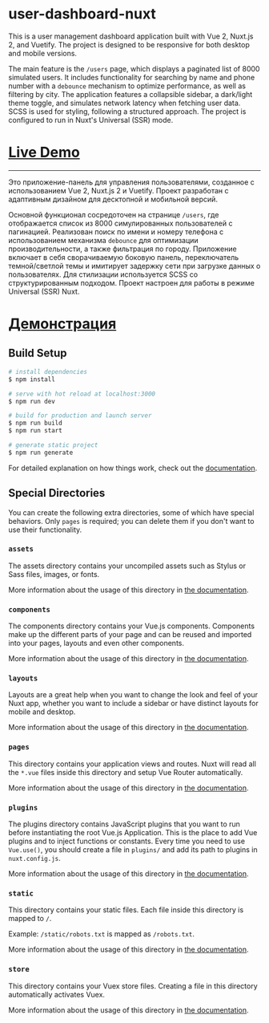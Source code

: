 # user-dashboard-nuxt

This is a user management dashboard application built with Vue 2, Nuxt.js 2, and Vuetify. The project is designed to be responsive for both desktop and mobile versions.

The main feature is the `/users` page, which displays a paginated list of 8000 simulated users. It includes functionality for searching by name and phone number with a `debounce` mechanism to optimize performance, as well as filtering by city. The application features a collapsible sidebar, a dark/light theme toggle, and simulates network latency when fetching user data. SCSS is used for styling, following a structured approach. The project is configured to run in Nuxt's Universal (SSR) mode.

# [Live Demo](https://user-dashboard-nuxt2.netlify.app/users)

---

Это приложение-панель для управления пользователями, созданное с использованием Vue 2, Nuxt.js 2 и Vuetify. Проект разработан с адаптивным дизайном для десктопной и мобильной версий.

Основной функционал сосредоточен на странице `/users`, где отображается список из 8000 симулированных пользователей с пагинацией. Реализован поиск по имени и номеру телефона с использованием механизма `debounce` для оптимизации производительности, а также фильтрация по городу. Приложение включает в себя сворачиваемую боковую панель, переключатель темной/светлой темы и имитирует задержку сети при загрузке данных о пользователях. Для стилизации используется SCSS со структурированным подходом. Проект настроен для работы в режиме Universal (SSR) Nuxt.

# [Демонстрация](https://user-dashboard-nuxt2.netlify.app/users)

## Build Setup

```bash
# install dependencies
$ npm install

# serve with hot reload at localhost:3000
$ npm run dev

# build for production and launch server
$ npm run build
$ npm run start

# generate static project
$ npm run generate
```

For detailed explanation on how things work, check out the [documentation](https://nuxtjs.org).

## Special Directories

You can create the following extra directories, some of which have special behaviors. Only `pages` is required; you can delete them if you don't want to use their functionality.

### `assets`

The assets directory contains your uncompiled assets such as Stylus or Sass files, images, or fonts.

More information about the usage of this directory in [the documentation](https://nuxtjs.org/docs/2.x/directory-structure/assets).

### `components`

The components directory contains your Vue.js components. Components make up the different parts of your page and can be reused and imported into your pages, layouts and even other components.

More information about the usage of this directory in [the documentation](https://nuxtjs.org/docs/2.x/directory-structure/components).

### `layouts`

Layouts are a great help when you want to change the look and feel of your Nuxt app, whether you want to include a sidebar or have distinct layouts for mobile and desktop.

More information about the usage of this directory in [the documentation](https://nuxtjs.org/docs/2.x/directory-structure/layouts).


### `pages`

This directory contains your application views and routes. Nuxt will read all the `*.vue` files inside this directory and setup Vue Router automatically.

More information about the usage of this directory in [the documentation](https://nuxtjs.org/docs/2.x/get-started/routing).

### `plugins`

The plugins directory contains JavaScript plugins that you want to run before instantiating the root Vue.js Application. This is the place to add Vue plugins and to inject functions or constants. Every time you need to use `Vue.use()`, you should create a file in `plugins/` and add its path to plugins in `nuxt.config.js`.

More information about the usage of this directory in [the documentation](https://nuxtjs.org/docs/2.x/directory-structure/plugins).

### `static`

This directory contains your static files. Each file inside this directory is mapped to `/`.

Example: `/static/robots.txt` is mapped as `/robots.txt`.

More information about the usage of this directory in [the documentation](https://nuxtjs.org/docs/2.x/directory-structure/static).

### `store`

This directory contains your Vuex store files. Creating a file in this directory automatically activates Vuex.

More information about the usage of this directory in [the documentation](https://nuxtjs.org/docs/2.x/directory-structure/store).
